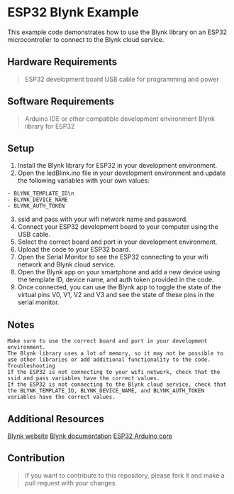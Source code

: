 # ESP32 Blynk Example
This example code demonstrates how to use the Blynk library on an ESP32 microcontroller to connect to the Blynk cloud service.

## Hardware Requirements
> ESP32 development board
> USB cable for programming and power
## Software Requirements
> Arduino IDE or other compatible development environment
> Blynk library for ESP32
## Setup
1. Install the Blynk library for ESP32 in your development environment.
2. Open the ledBlink.ino file in your development environment and update the following variables with your own values:
```
- BLYNK_TEMPLATE_ID\n
- BLYNK_DEVICE_NAME
- BLYNK_AUTH_TOKEN
```
3. ssid and pass with your wifi network name and password.
4.  Connect your ESP32 development board to your computer using the USB cable.
5.  Select the correct board and port in your development environment.
6.  Upload the code to your ESP32 board.
7.  Open the Serial Monitor to see the ESP32 connecting to your wifi network and Blynk cloud service.
8.  Open the Blynk app on your smartphone and add a new device using the template ID, device name, and auth token provided in the code.
9.  Once connected, you can use the Blynk app to toggle the state of the virtual pins V0, V1, V2 and V3 and see the state of these pins in the serial monitor.
## Notes
```
Make sure to use the correct board and port in your development environment.
The Blynk library uses a lot of memory, so it may not be possible to use other libraries or add additional functionality to the code.
Troubleshooting
If the ESP32 is not connecting to your wifi network, check that the ssid and pass variables have the correct values.
If the ESP32 is not connecting to the Blynk cloud service, check that the BLYNK_TEMPLATE_ID, BLYNK_DEVICE_NAME, and BLYNK_AUTH_TOKEN variables have the correct values.
```
## Additional Resources
[Blynk website](https://blynk.io/)
[Blynk documentation](https://docs.blynk.io/en/)
[ESP32 Arduino core](https://github.com/espressif/arduino-esp32)
## Contribution
> If you want to contribute to this repository, please fork it and make a pull request with your changes.
